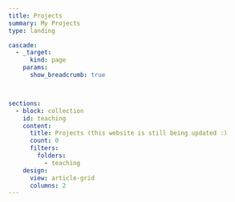 ```yaml
---
title: Projects
summary: My Projects
type: landing

cascade:
  - _target:
      kind: page
    params:
      show_breadcrumb: true



sections:
  - block: collection
    id: teaching
    content:
      title: Projects (this website is still being updated :)
      count: 0
      filters:
        folders:
          - teaching
    design:
      view: article-grid
      columns: 2
---
```

